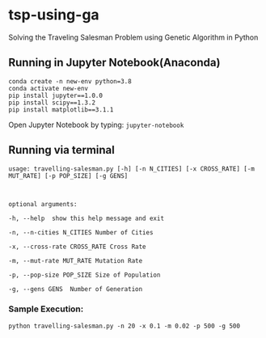 # tsp-using-ga
Solving the Traveling Salesman Problem using Genetic Algorithm in Python

## Running in Jupyter Notebook(Anaconda)

    conda create -n new-env python=3.8 
    conda activate new-env
    pip install jupyter==1.0.0
    pip install scipy==1.3.2
    pip install matplotlib==3.1.1

Open Jupyter Notebook by typing: `jupyter-notebook`

## Running via terminal

    usage: travelling-salesman.py [-h] [-n N_CITIES] [-x CROSS_RATE] [-m MUT_RATE] [-p POP_SIZE] [-g GENS]
    
      
    
    optional arguments:
    
    -h, --help  show this help message and exit
    
    -n, --n-cities N_CITIES Number of Cities
    
    -x, --cross-rate CROSS_RATE Cross Rate
    
    -m, --mut-rate MUT_RATE Mutation Rate
    
    -p, --pop-size POP_SIZE Size of Population
    
    -g, --gens GENS  Number of Generation

### Sample Execution:

    python travelling-salesman.py -n 20 -x 0.1 -m 0.02 -p 500 -g 500

